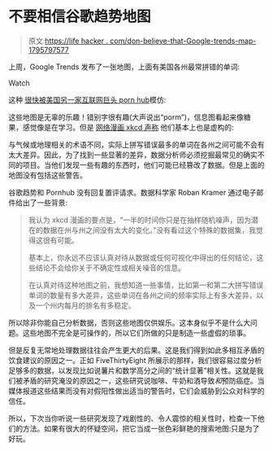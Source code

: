 # 不要相信谷歌趋势地图

> 原文:[https://life hacker . com/don-believe-that-Google-trends-map-1795797577](https://lifehacker.com/dont-believe-that-google-trends-map-1795797577)

上周，Google Trends 发布了一张地图，上面有美国各州最常拼错的单词:

Watch

这种 [很快被美国另一家互联网巨头 porn hub](https://www.pornhub.com/insights/misspelled-porn-searches)模仿:

这些地图是无辜的乐趣！错别字很有趣(大声说出“porm”)，信息图看起来像糖果，感觉像是在学习。但是 [网络漫画 xkcd 声称](https://www.xkcd.com/1845/) 他们基本上也是虚构的:

与气候或地理相关的术语不同，实际上拼写错误最多的单词在各州之间可能不会有太大差异。因此，为了找到一些显著的差异，数据分析师必须挖掘最常见的确实不同的项目。当他们发现一些有趣的东西时，他们可能已经篡改了数据。但是上面的地图没有包括这些警告。

谷歌趋势和 Pornhub 没有回复置评请求。数据科学家 Roban Kramer 通过电子邮件给出了一些背景:

> 我认为 xkcd 漫画的要点是，“一半的时间你只是在抽样随机噪声，因为潜在的数据在州与州之间没有太大的变化。”没有看过这个特殊的数据集，我觉得这很有可能。
> 
> 基本上，你永远不应该认真对待从数据或任何可视化中得出的任何结论，这些结论不会给你关于不确定性或相关噪音的信息。
> 
> 在认真对待这种地图之前，我想知道一些事情，比如第一和第二大拼写错误单词的数量有多大差异，这些单词在各州之间的频率实际上有多大差异，以及一个州内每月的排名有多稳定。

所以除非你能自己分析数据，否则这些地图仅供娱乐。这本身似乎不是什么大问题。这些地图不完全是可操作的，所以它们所做的只是制造一些虚假的琐事。

但是反复无常地处理数据往往会产生更大的后果。这是我们得到如此多相互矛盾的饮食建议的原因之一。正如 FiveThirtyEight 所展示的那样，我们很容易过度分析足够多的数据，以发现比如说薯片和数学高分之间的“统计显著”相关性。这就是我们被矛盾的研究淹没的原因之一，这些研究说咖啡、牛奶和酒导致*和*预防癌症。当媒体报道这些结果而没有对假阳性做出适当的警告时，它们会威胁到公众对科学的信任。

所以，下次当你听说一些研究发现了戏剧性的、令人震惊的相关性时，检查一下他们的方法。如果有很大的怀疑空间，把它当成一张色彩鲜艳的搜索地图:只是为了好玩。